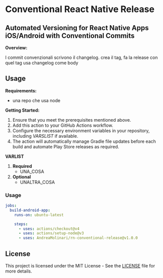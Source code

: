# Conventional React Native Release

## Automated Versioning for React Native Apps iOS/Android with Conventional Commits

**Overview:**

I commit convenzionali scrivono il changelog.
crea il tag, fa la release con quel tag usa changelog come body

## Usage

**Requirements:**

- una repo che usa node


**Getting Started:**

1. Ensure that you meet the prerequisites mentioned above.
2. Add this action to your GitHub Actions workflow.
3. Configure the necessary environment variables in your repository, including *VARSLIST* if available.
4. The action will automatically manage Gradle file updates before each build and automate Play Store releases as required.

**VARLIST**
1. **Required**
   - UNA_COSA
2. **Optional**
   - UNALTRA_COSA


### Usage
```yml
jobs:
  build-android-app:
    runs-on: ubuntu-latest

    steps:
      - uses: actions/checkout@v4
      - uses: actions/setup-node@v3
      - uses: AndreaMolinari/rn-conventional-release@v1.0.0
```

## License
This project is licensed under the MIT License - See the [LICENSE](LICENSE) file for more details.